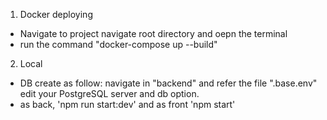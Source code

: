 1. Docker deploying 
 - Navigate to project navigate root directory and oepn the terminal
 - run the command "docker-compose up --build"
2. Local
 - DB create as follow:
    navigate in "backend" and refer the file ".base.env"
    edit your PostgreSQL server and db option.
 - as back, 'npm run start:dev' and as front 'npm start'